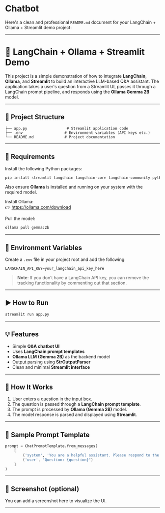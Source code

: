 # Chatbot

Here's a clean and professional `README.md` document for your LangChain + Ollama + Streamlit demo project:

---

# 🚀 LangChain + Ollama + Streamlit Demo

This project is a simple demonstration of how to integrate **LangChain**, **Ollama**, and **Streamlit** to build an interactive LLM-based Q&A assistant. The application takes a user's question from a Streamlit UI, passes it through a LangChain prompt pipeline, and responds using the **Ollama Gemma 2B** model.

---

## 📂 Project Structure

```
├── app.py                  # Streamlit application code
├── .env                   # Environment variables (API keys etc.)
└── README.md              # Project documentation
```

---

## 🔧 Requirements

Install the following Python packages:

```bash
pip install streamlit langchain langchain-core langchain-community python-dotenv
```

Also ensure **Ollama** is installed and running on your system with the required model.

Install Ollama:  
👉 https://ollama.com/download

Pull the model:

```bash
ollama pull gemma:2b
```

---

## 🔑 Environment Variables

Create a `.env` file in your project root and add the following:

```env
LANGCHAIN_API_KEY=your_langchain_api_key_here
```

> **Note**: If you don’t have a LangChain API key, you can remove the tracking functionality by commenting out that section.

---

## ▶️ How to Run

```bash
streamlit run app.py
```

---

## 💡 Features

- Simple **Q&A chatbot UI**
- Uses **LangChain prompt templates**
- **Ollama LLM (Gemma 2B)** as the backend model
- Output parsing using **StrOutputParser**
- Clean and minimal **Streamlit interface**

---

## 🧠 How It Works

1. User enters a question in the input box.
2. The question is passed through a **LangChain prompt template**.
3. The prompt is processed by **Ollama (Gemma 2B)** model.
4. The model response is parsed and displayed using **Streamlit**.

---

## 📝 Sample Prompt Template

```python
prompt = ChatPromptTemplate.from_messages(
    [
        ('system', 'You are a helpful assistant. Please respond to the user question.'),
        ('user', "Question: {question}")
    ]
)
```

---

## 📸 Screenshot (optional)
You can add a screenshot here to visualize the UI.

---




